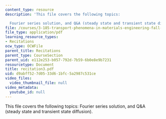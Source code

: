 ```yaml
---
content_type: resource
description: 'This file covers the following topics:

  Fourier series solution, and Q&A (steady state and transient state diffusion).'
file: /courses/3-185-transport-phenomena-in-materials-engineering-fall-2003/d9abff527d0533d61bfc5a2987c531ce_recitation3.pdf
file_type: application/pdf
learning_resource_types:
- Recitations
ocw_type: OCWFile
parent_title: Recitations
parent_type: CourseSection
parent_uid: e112e253-b057-792d-7b59-6b0e8e9b7231
resourcetype: Document
title: recitation3.pdf
uid: d9abff52-7d05-33d6-1bfc-5a2987c531ce
video_files:
  video_thumbnail_file: null
video_metadata:
  youtube_id: null
---
```

This file covers the following topics:
Fourier series solution, and Q&A (steady state and transient state diffusion).

